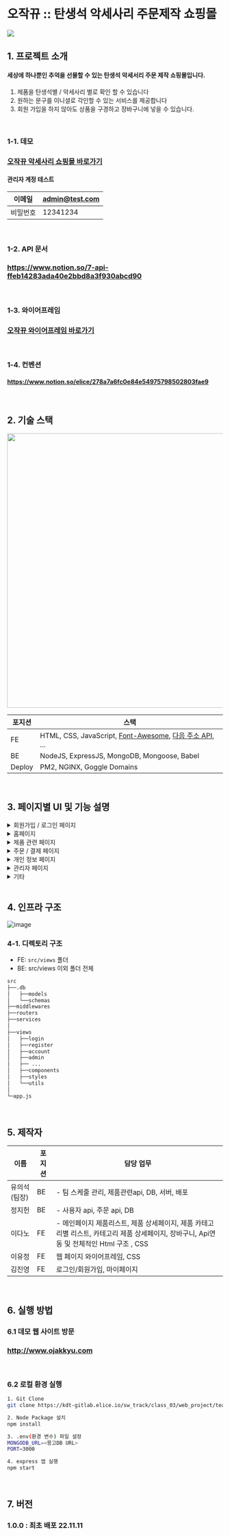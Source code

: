 # 오작뀨 :: 탄생석 악세사리 주문제작 쇼핑몰

<div></div>
<img src="https://user-images.githubusercontent.com/116103097/202362136-6d2b113d-9b86-4ae0-ab76-cfb6cc5dacf4.png" />

<br />

## 1. 프로젝트 소개

#### 세상에 하나뿐인 추억을 선물할 수 있는 탄생석 악세서리 주문 제작 쇼핑몰입니다.

1. 제품을 탄생석별 / 악세사리 별로 확인 할 수 있습니다
2. 원하는 문구를 이니셜로 각인할 수 있는 서비스를 제공합니다
3. 회원 가입을 하지 않아도 상품을 구경하고 장바구니에 넣을 수 있습니다.

<br />

### 1-1. 데모

### [오작뀨 악세사리 쇼핑몰 바로가기](http://www.ojakkyu.com/)

#### 관리자 계정 테스트

| 이메일   | admin@test.com |
| -------- | -------------- |
| 비밀번호 | 12341234       |

<br />

### 1-2. API 문서

### https://www.notion.so/7-api-ffeb14283ada40e2bbd8a3f930abcd90

<br>

### 1-3. 와이어프레임

### [오작뀨 와이어프레임 바로가기](https://kdt-gitlab.elice.io/sw_track/class_03/web_project/team7/ojakkyu/uploads/5c1666b0cdc453c648f8246fe4c8ffbc/7%ED%8C%80_%EC%98%A4%EC%9E%91%EB%80%A8_%EC%99%80%EC%9D%B4%EC%96%B4%ED%94%84%EB%A0%88%EC%9E%84.png)

<br>

### 1-4. 컨벤션

#### https://www.notion.so/elice/278a7a6fc0e84e54975798502803fae9

<br>

## 2. 기술 스택

<img src="https://kdt-gitlab.elice.io/sw_track/class_03/web_project/team7/ojakkyu/uploads/3f0935427734d2d6a6102f089a7c5693/tech_stack.png" width="640" />

<br>

| 포지션 | 스택                                                                                                                      |
| ------ | ------------------------------------------------------------------------------------------------------------------------- |
| FE     | HTML, CSS, JavaScript, [Font-Awesome](https://fontawesome.com), [다음 주소 API](https://postcode.map.daum.net/guide), ... |
| BE     | NodeJS, ExpressJS, MongoDB, Mongoose, Babel                                                                               |
| Deploy | PM2, NGINX, Goggle Domains                                                                                                |

<br>

## 3. 페이지별 UI 및 기능 설명

<details><summary>회원가입 / 로그인 페이지</summary>

![image](https://kdt-gitlab.elice.io/sw_track/class_03/web_project/team7/ojakkyu/uploads/cd543580b46caa2397655257187e47ef/%E1%84%92%E1%85%AC%E1%84%8B%E1%85%AF%E1%86%AB%E1%84%80%E1%85%A1%E1%84%8B%E1%85%B5%E1%86%B8_%E1%84%85%E1%85%A9%E1%84%80%E1%85%B3%E1%84%8B%E1%85%B5%E1%86%AB.png)

</details>
<details><summary>홈페이지</summary>

|                                                                                                                                       |
| :-----------------------------------------------------------------------------------------------------------------------------------: |
| ![image](https://kdt-gitlab.elice.io/sw_track/class_03/web_project/team7/ojakkyu/uploads/0495077ed3fc35961f4ea223f0cb4c44/home_1.png) |
|                                                              홈페이지 ⓵                                                               |
| ![image](https://kdt-gitlab.elice.io/sw_track/class_03/web_project/team7/ojakkyu/uploads/cc89ec2f496796a92134bd75402ecf2a/home_2.png) |
|                                                              홈페이지 ⓶                                                               |

</details>
<details><summary>제품 관련 페이지</summary>

|                                                                                                                                               |
| :-------------------------------------------------------------------------------------------------------------------------------------------: |
|  ![image](https://kdt-gitlab.elice.io/sw_track/class_03/web_project/team7/ojakkyu/uploads/6705cb9285460a3be6a7eefd86101ba9/product_list.png)  |
|                                                              제품 리스트 페이지                                                               |
| ![image](https://kdt-gitlab.elice.io/sw_track/class_03/web_project/team7/ojakkyu/uploads/74cabf4819b970cce7d10fa686779b97/product_detail.png) |
|                                                               제품 상세 페이지                                                                |
|      ![image](https://kdt-gitlab.elice.io/sw_track/class_03/web_project/team7/ojakkyu/uploads/48f3fac53d45d0f040c44d70c09535ad/cart.png)      |
|                                                                장바구니 페이지                                                                |

</details>
<details><summary>주문 / 결제 페이지</summary>

|                                                                                                                                      |
| :----------------------------------------------------------------------------------------------------------------------------------: |
| ![image](https://kdt-gitlab.elice.io/sw_track/class_03/web_project/team7/ojakkyu/uploads/1ce9a92334d7ba6c8b8a04d6f2655b34/order.png) |
|                                                             주문 페이지                                                              |

</details>
<details><summary>개인 정보 페이지</summary>

|                                                                                                                                                                                                                                                                                   |
| :-------------------------------------------------------------------------------------------------------------------------------------------------------------------------------------------------------------------------------------------------------------------------------: |
|                                                                       ![image](https://kdt-gitlab.elice.io/sw_track/class_03/web_project/team7/ojakkyu/uploads/44ba128e9e7b1cc6e33222377906faeb/mypage.png)                                                                       |
|                                                                                                                                 개인 페이지 메인                                                                                                                                  |
| ![image](https://kdt-gitlab.elice.io/sw_track/class_03/web_project/team7/ojakkyu/uploads/22c8dbe9f6a36ef7ae32371624452884/%E1%84%89%E1%85%B3%E1%84%8F%E1%85%B3%E1%84%85%E1%85%B5%E1%86%AB%E1%84%89%E1%85%A3%E1%86%BA_2022-11-15_%E1%84%8B%E1%85%A9%E1%84%92%E1%85%AE_6.46.14.png) |
|                                                                                                                                     주문 조회                                                                                                                                     |
| ![image](https://kdt-gitlab.elice.io/sw_track/class_03/web_project/team7/ojakkyu/uploads/df11346661a345ab3fae1e9f7c6d4adf/%E1%84%89%E1%85%B3%E1%84%8F%E1%85%B3%E1%84%85%E1%85%B5%E1%86%AB%E1%84%89%E1%85%A3%E1%86%BA_2022-11-15_%E1%84%8B%E1%85%A9%E1%84%92%E1%85%AE_6.46.19.png) |
|                                                                                                                               개인정보 조회 / 수정                                                                                                                                |
| ![image](https://kdt-gitlab.elice.io/sw_track/class_03/web_project/team7/ojakkyu/uploads/bf27be038f2b47f43ab0e45943072a8f/%E1%84%89%E1%85%B3%E1%84%8F%E1%85%B3%E1%84%85%E1%85%B5%E1%86%AB%E1%84%89%E1%85%A3%E1%86%BA_2022-11-15_%E1%84%8B%E1%85%A9%E1%84%92%E1%85%AE_6.46.24.png) |
|                                                                                                                                     회원 탈퇴                                                                                                                                     |

</details>
<details><summary>관리자 페이지</summary>

|                                                                                                                                                                                                                                                                                   |
| :-------------------------------------------------------------------------------------------------------------------------------------------------------------------------------------------------------------------------------------------------------------------------------: |
| ![image](https://kdt-gitlab.elice.io/sw_track/class_03/web_project/team7/ojakkyu/uploads/ab3a3ebcc922552d7f3278b1d0059f28/%E1%84%89%E1%85%B3%E1%84%8F%E1%85%B3%E1%84%85%E1%85%B5%E1%86%AB%E1%84%89%E1%85%A3%E1%86%BA_2022-11-15_%E1%84%8B%E1%85%A9%E1%84%92%E1%85%AE_6.46.30.png) |
|                                                                                                                                관리자 페이지 메인                                                                                                                                 |
| ![image](https://kdt-gitlab.elice.io/sw_track/class_03/web_project/team7/ojakkyu/uploads/143e5b1e80dd40014ec6883d8596e263/%E1%84%89%E1%85%B3%E1%84%8F%E1%85%B3%E1%84%85%E1%85%B5%E1%86%AB%E1%84%89%E1%85%A3%E1%86%BA_2022-11-15_%E1%84%8B%E1%85%A9%E1%84%92%E1%85%AE_6.46.36.png) |
|                                                                                                                                     상품 추가                                                                                                                                     |
| ![image](https://kdt-gitlab.elice.io/sw_track/class_03/web_project/team7/ojakkyu/uploads/843746212ec8fbf0b32a640165fb364e/%E1%84%89%E1%85%B3%E1%84%8F%E1%85%B3%E1%84%85%E1%85%B5%E1%86%AB%E1%84%89%E1%85%A3%E1%86%BA_2022-11-15_%E1%84%8B%E1%85%A9%E1%84%92%E1%85%AE_6.46.40.png) |
|                                                                                                                                 상품 수정 / 삭제                                                                                                                                  |

</details>
<details><summary>기타</summary>

|                                                                                                                                                                                                                                                                                   |
| :-------------------------------------------------------------------------------------------------------------------------------------------------------------------------------------------------------------------------------------------------------------------------------: |
| ![image](https://kdt-gitlab.elice.io/sw_track/class_03/web_project/team7/ojakkyu/uploads/d69f5fbd84698000190d377dff7432a9/%E1%84%89%E1%85%B3%E1%84%8F%E1%85%B3%E1%84%85%E1%85%B5%E1%86%AB%E1%84%89%E1%85%A3%E1%86%BA_2022-11-15_%E1%84%8B%E1%85%A9%E1%84%92%E1%85%AE_6.46.46.png) |
|                                                                                                                                    404 페이지                                                                                                                                     |

</details>

<br />

## 4. 인프라 구조

![image](https://i.ibb.co/9tGxmx0/image.png)<br />

### 4-1. 디렉토리 구조

- FE: `src/views` 폴더
- BE: src/views 이외 폴더 전체

```bash
src
├──.db
│	├──models
│	└──schemas
├──middlewares
├──routers
├──services
│
├──views
│	├──login
│	├──register
│	├──account
│	├──admin
│	├── ...
│	├──components
│	├──styles
│	└──utils
│
└─app.js
```

<br />

## 5. 제작자

| 이름         | 포지션 | 담당 업무                                     |
| ------------ | ------ | --------------------------------------------- |
| 유의석(팀장) | BE     | - 팀 스케줄 관리, 제품관련api, DB, 서버, 배포 |
| 정지헌       | BE     | - 사용자 api, 주문 api, DB                                            |
| 이다노       | FE     | - 메인페이지 제품리스트, 제품 상세페이지, 제품 카테고리별 리스트, 카테고리 제품 상세페이지, 장바구니, Api연동 및 전체적인 Html 구조 , CSS|
| 이유정       | FE     | 웹 페이지 와이어프레임, CSS                   |
| 김진영       | FE     | 로그인/회원가입, 마이페이지                   |

<br />

## 6. 실행 방법

### 6.1 데모 웹 사이트 방문

### http://www.ojakkyu.com

<br />

### 6.2 로컬 환경 실행

```bash
1. Git Clone
git clone https://kdt-gitlab.elice.io/sw_track/class_03/web_project/team7/ojakkyu.git

2. Node Package 설치
npm install

3. .env(환경 변수) 파일 설정
MONGODB_URL=<몽고DB URL>
PORT=3000

4. express 앱 실행
npm start
```

<br>

## 7. 버전

### 1.0.0 : 최초 배포 22.11.11
